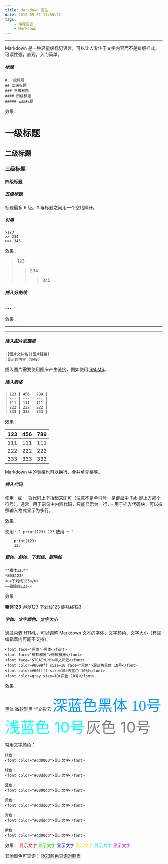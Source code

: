 ```yaml
---
title: Markdown 语法
date: 2019-05-01 11:55:52
tags:
    - 编程语言
    - Markdown
---
```


---

Markdown 是一种轻量级标记语言，可以让人专注于文字内容而不是排版样式，可读性强，直观，入门简单。
<!--more-->
##### 标题

```
# 一级标题
## 二级标题
### 三级标题
#### 四级标题
##### 五级标题
```

效果：

# 一级标题
## 二级标题
### 三级标题
#### 四级标题
##### 五级标题

标题最多 6 级。# 与标题之间用一个空格隔开。

##### 引用

```
>123
>> 234
>>> 345
```

效果：
>123
>
>> 234
>>
>> > 345

##### 插入分割线

```
---
***
```

效果：

---
***

##### 插入图片或链接

```
![图片文件名](图片链接)
[显示的内容](链接)
```

插入图片需要使用图床产生链接，例如使用 [SM.MS](https://sm.ms/)。

##### 插入表格

```
| 123 | 456 | 789 |
| --- | --- | --- |
| 111 | 111 | 111 |
| 222 | 222 | 222 |
| 333 | 333 | 333 |
```

效果：

| 123  | 456  | 789  |
| ---- | ---- | ---- |
| 111  | 111  | 111  |
| 222  | 222  | 222  |
| 333  | 333  | 333  |

Markdown 中的表格也可以换行、合并单元格等。

##### 插入代码

使用 · 或 ··· 将代码上下括起来即可（注意不是单引号，是键盘中 Tab 键上方那个符号），通常 · 用于语句中内嵌代码，只能显示为一行，··· 用于插入代码块，可以按照输入格式显示为多行。

效果：

使用 · ：
`
    print(123)
    123
`
使用 ··· ：

```
    print(123)
    123
```

##### 粗体、斜体、下划线、删除线

```
**粗体123**
*斜体123*
<u>下划线123</u>
~~删除线123~~
```

效果：

**粗体123**
*斜体123*
<u>下划线123</u>
~~删除线123~~

##### 字体、文字颜色、文字大小

通过内嵌 HTML，可以调整 Markdown 文本的字体、文字颜色、文字大小（有些编辑器内可能不支持）。

```
<font face="黑体">黑体</font>
<font face="微软雅黑">微软雅黑</font>
<font face="STCAIYUN">华文彩云</font>
<font color=#0099ff size=10 face="黑体">深蓝色黑体 10号</font>
<font color=#00ffff size=10>浅蓝色 10号</font>
<font color=gray size=10>灰色 10号</font>
```

效果：

<font face="黑体">黑体</font>
<font face="微软雅黑">微软雅黑</font>
<font face="STCAIYUN">华文彩云</font>
<font color=#0099ff size=10 face="黑体">深蓝色黑体 10号</font>
<font color=#00ffff size=10>浅蓝色 10号</font>
<font color=gray size=10>灰色 10号</font>

常用文字颜色：

```
红色：
<font color="#dd0000">显示文字</font>

绿色：
<font color="#00dd00">显示文字</font>

蓝色：
<font color="#0000dd">显示文字</font> 

黄色：
<font color="#dddd00">显示文字</font>

青色：
<font color="#00dddd">显示文字</font>

紫色：
<font color="#dd00dd">显示文字</font> 
```

效果：
<font color="#dd0000">显示文字</font>
<font color="#00dd00">显示文字</font>
<font color="#0000dd">显示文字</font> 
<font color="#dddd00">显示文字</font>
<font color="#00dddd">显示文字</font>
<font color="#dd00dd">显示文字</font> 

其他颜色可查询：
[RGB颜色查询对照表](http://www.114la.com/other/rgb.htm)
